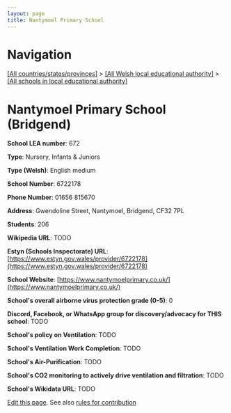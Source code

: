 ```yaml
---
layout: page
title: Nantymoel Primary School
---
```

# Navigation

[[All countries/states/provinces]](../../..) > [[All Welsh local educational authority]](../..) > [[All schools in local educational authority]](..)

# Nantymoel Primary School (Bridgend)

**School LEA number**: 672

**Type**: Nursery, Infants & Juniors

**Type (Welsh)**: English medium

**School Number**: 6722178

**Phone Number**: 01656 815670

**Address**: Gwendoline Street, Nantymoel, Bridgend, CF32 7PL

**Students**: 206

**Wikipedia URL**: TODO

**Estyn (Schools Inspectorate) URL**: [https://www.estyn.gov.wales/provider/6722178](https://www.estyn.gov.wales/provider/6722178)

**School Website**: [https://www.nantymoelprimary.co.uk/](https://www.nantymoelprimary.co.uk/)

**School's overall airborne virus protection grade (0-5)**: 0

**Discord, Facebook, or WhatsApp group for discovery/advocacy for THIS school**: TODO

**School's policy on Ventilation**: TODO

**School's Ventilation Work Completion**: TODO

**School's Air-Purification**: TODO

**School's CO2 monitoring to actively drive ventilation and filtration**: TODO

**School's Wikidata URL**: TODO




[Edit this page](https://github.com/ventilate-schools/Wales/edit/prif/./Bridgend/Nantymoel_Primary_School.md). See also [rules for contribution](../../../contribution-rules/)